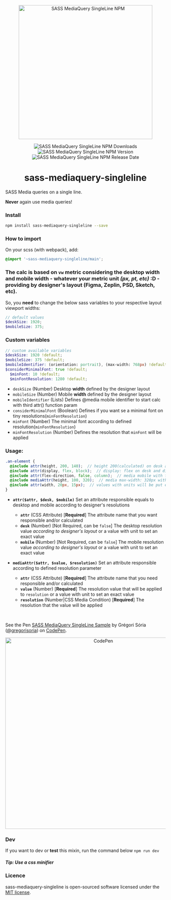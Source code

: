 <p align="center">
  <a href="https://www.npmjs.com/package/sass-mediaquery-singleline">
    <img src="http://gssystems.com.br/files/sass-mediaquery-singleline.png" alt="SASS MediaQuery SingleLine NPM" width="420">
  </a>
</p>
<p align="center">
  <img src="https://img.shields.io/npm/dt/sass-mediaquery-singleline" alt="SASS MediaQuery SingleLine NPM Downloads">
  <img src="https://badge.fury.io/js/sass-mediaquery-singleline.svg" alt="SASS MediaQuery SingleLine NPM Version">
  <img src="https://img.shields.io/github/release-date/GregoriSoria/sass-mediaquery-singleline" alt="SASS MediaQuery SingleLine NPM Release Date">
</p>

<h1 align="center">sass-mediaquery-singleline</h1>
SASS Media queries on a single line.

**Never** again use media queries!


### Install

```bash
npm install sass-mediaquery-singleline --save
```


### How to import

On your scss (with webpack), add:

```scss
@import '~sass-mediaquery-singleline/main';
```

### The calc is based on `vw` metric considering the desktop width and mobile width - whatever your metric unit _(px, pt, etc)_ :D - providing by designer's layout (Figma, Zeplin, PSD, Sketch, etc).

So, you **need** to change the below sass variables to your respective layout viewport widths:

```scss
// default values
$deskSize: 1920;
$mobileSize: 375;
```

### Custom variables

```scss
// custom available variables
$deskSize: 1920 !default;
$mobileSize: 375 !default;
$mobileIdentifier: (orientation: portrait), (max-width: 768px) !default;
$considerMinimalFont: true !default;
  $minFont: 10 !default;
  $minFontResolution: 1280 !default;
```

- `deskSize` (Number) Desktop **width** defined by the designer layout
- `mobileSize` (Number) Mobile **width** defined by the designer layout
- `mobileIdentifier` (Lists) Defines @media mobile identifier to start calc with third attr() function param
- `considerMinimalFont` (Boolean) Defines if you want se a minimal font on tiny resolutions(`minFontResolution`)
- `minFont` (Number) The minimal font according to defined resolution(`minFontResolution`)
- `minFontResolution` (Number) Defines the resolution that `minFont` will be applied

### Usage:

```scss
.an-element {
  @include attr(height, 200, 140);  // height 200(calculated) on desk and height 140(calculated) on mobile
  @include attr(display, flex, block);  // display: flex on desk and display: block on mobile
  @include attr(flex-direction, false, column);  // media mobile with flex-direction: column, but on desk wasn't created
  @include mediaAttr(height, 100, 320);  // media max-width: 320px with height: 100[calculated]
  @include attr(width, 20px, 15px);  // values with units will be put exactly what you type
}
```

- **`attr($attr, $desk, $mobile)`** Set an attribute responsible equals to desktop and mobile according to designer's resolutions
    - **`attr`** (CSS Attribute) [**Required**] The attribute name that you want responsible and/or calculated
    - **`desk`** (Number) [Not Required, can be `false`] The desktop resolution value *according to designer's layout* or a value with unit to set an exact value
    - **`mobile`** (Number) [Not Required, can be `false`] The mobile resolution value *according to designer's layout* or a value with unit to set an exact value

- **`mediaAttr($attr, $value, $resolution)`** Set an attribute responsible according to defined resolution parameter
    - **`attr`** (CSS Attribute) [**Required**] The attribute name that you need responsible and/or calculated
    - **`value`** (Number) [**Required**] The resolution value that will be applied to `resolution` or a value with unit to set an exact value
    - **`resolution`** (Number|CSS Media Condition) [**Required**] The resolution that the value will be applied

<br>
<p class="codepen" data-height="265" data-theme-id="dark" data-default-tab="css,result" data-user="gregorisoria" data-slug-hash="BayPwmW" data-pen-title="SASS MediaQuery SingleLine Sample">
  <span>See the Pen <a href="https://codepen.io/gregorisoria/pen/BayPwmW">
  SASS MediaQuery SingleLine Sample</a> by Grégori Sória (<a href="https://codepen.io/gregorisoria">@gregorisoria</a>)
  on <a href="https://codepen.io">CodePen</a>.</span>
</p>


<p align="center">
  <a href="https://codepen.io/gregorisoria/pen/BayPwmW">
    <img src="https://s3.amazonaws.com/media.eremedia.com/wp-content/uploads/2018/05/31112343/Codepen.png" alt="CodePen" width="600">
  </a>
</p>

### Dev
If you want to dev or **test** this mixin, run the command below
`npm run dev`

##### Tip: Use a css minifier

### Licence
sass-mediaquery-singleline is open-sourced software licensed under the [MIT license](LICENSE.md).